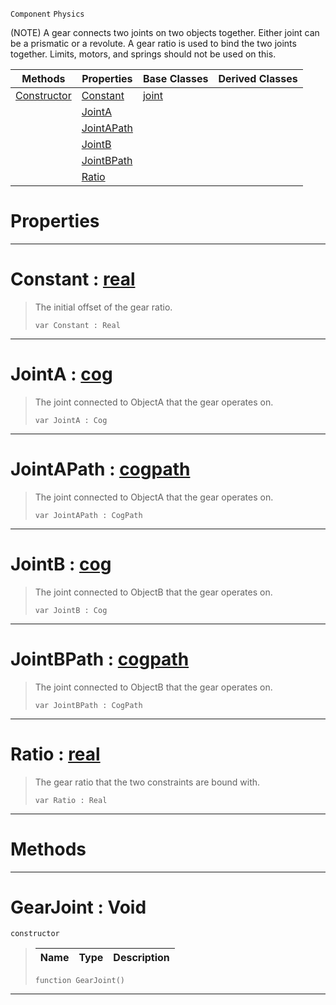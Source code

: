  `Component` `Physics`



(NOTE) A gear connects two joints on two objects together. Either joint can be a prismatic or a revolute. A gear ratio is used to bind the two joints together. Limits, motors, and springs should not be used on this.

|Methods|Properties|Base Classes|Derived Classes|
|---|---|---|---|
|[ Constructor](gearjoint.md#gearjoint-void)|[ Constant](gearjoint.md#constant-zilch-engine-doc)|[joint](joint.md)| |
| |[ JointA](gearjoint.md#jointa-zilch-engine-docum)| | |
| |[ JointAPath](gearjoint.md#jointapath-zilch-engine-d)| | |
| |[ JointB](gearjoint.md#jointb-zilch-engine-docum)| | |
| |[ JointBPath](gearjoint.md#jointbpath-zilch-engine-d)| | |
| |[ Ratio](gearjoint.md#ratio-zilch-engine-docume)| | |


 #  Properties


---  
 #  Constant : [real](../nada_base_types/real.md)

> The initial offset of the gear ratio.
> ``` lang=cpp, name=Nada
> var Constant : Real


---  
 #  JointA : [cog](cog.md)

> The joint connected to ObjectA that the gear operates on.
> ``` lang=cpp, name=Nada
> var JointA : Cog


---  
 #  JointAPath : [cogpath](cogpath.md)

> The joint connected to ObjectA that the gear operates on.
> ``` lang=cpp, name=Nada
> var JointAPath : CogPath


---  
 #  JointB : [cog](cog.md)

> The joint connected to ObjectB that the gear operates on.
> ``` lang=cpp, name=Nada
> var JointB : Cog


---  
 #  JointBPath : [cogpath](cogpath.md)

> The joint connected to ObjectB that the gear operates on.
> ``` lang=cpp, name=Nada
> var JointBPath : CogPath


---  
 #  Ratio : [real](../nada_base_types/real.md)

> The gear ratio that the two constraints are bound with.
> ``` lang=cpp, name=Nada
> var Ratio : Real


---  
 #  Methods


---  
 #  GearJoint : Void

 `constructor`

> 
> |Name|Type|Description|
> |---|---|---|
> ``` lang=cpp, name=Nada
> function GearJoint()
> ``` 


---  
 

 